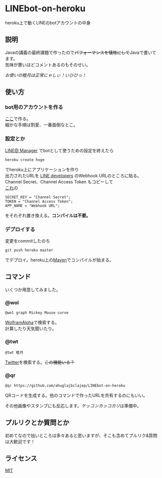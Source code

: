 # LINEbot-on-heroku
heroku上で動くLINEのbotアカウントの中身

## 説明
Javaの講義の最終課題で作ったので~~パフォーマンスを犠牲にして~~Javaで書いてます。  
気味が悪いほどコメントあるのもそのせい。

*お使いの睦月は正常にゃしぃ！いひひっ！*

## 使い方
### bot用のアカウントを作る
[ここ](https://business.line.me/ja/services/bot)で作る。  
細かな手順は割愛、一番面倒なとこ。

### 設定とか
[LINE@ Manager](https://admin-official.line.me) でbotとして使うための設定を終えたら  
```
heroku create hoge
```  
でheroku上にアプリケーションを作り  
出力されたURLを [LINE developers](https://developers.line.me/ba) のWebhook URLのところに貼る。  
Channel Secret、Channel Access Token もコピーして  
[これ](https://github.com/ahuglajbclajep/LINEbot-on-heroku/blob/master/src/main/java/mutuki/Send.java)の   
```
SECRET_KEY = "Channel Secret";
TOKEN = "Channel Access Token";
APP_NAME = "Webhook URL";
```  
をそれぞれ置き換える。**コンパイルは不要。**

### デプロイする
変更をcommitしたのち  
```
git push heroku master
```  
でデプロイ。heroku上の[Maven](https://maven.apache.org)でコンパイルが始まる。

## コマンド
いくつか用意してみました。

### @wol
```
@wol graph Mickey Mouse curve
```  
[WolframAlpha](http://www.wolframalpha.com)で検索する。  
計算したり天気聞いたり。

### @twt
```
@twt 睦月
```  
[Twitter](https://twitter.com)を検索する。~~この機能いる？~~

### @qr
```
@qr https://github.com/ahuglajbclajep/LINEbot-on-heroku
```  
QRコードを生成する。他のコマンドで作ったURLを共有するのにもいい。

その他画像やスタンプにも反応します。*ケッコンカッコカリ*は準備中。

## プルリクとか質問とか
初めてなので拙いところは多々あると思いますが、そこも含めてプルリク&質問は大歓迎です！

## ライセンス
[MIT](https://github.com/ahuglajbclajep/LINEbot-on-heroku/blob/master/LICENSE)